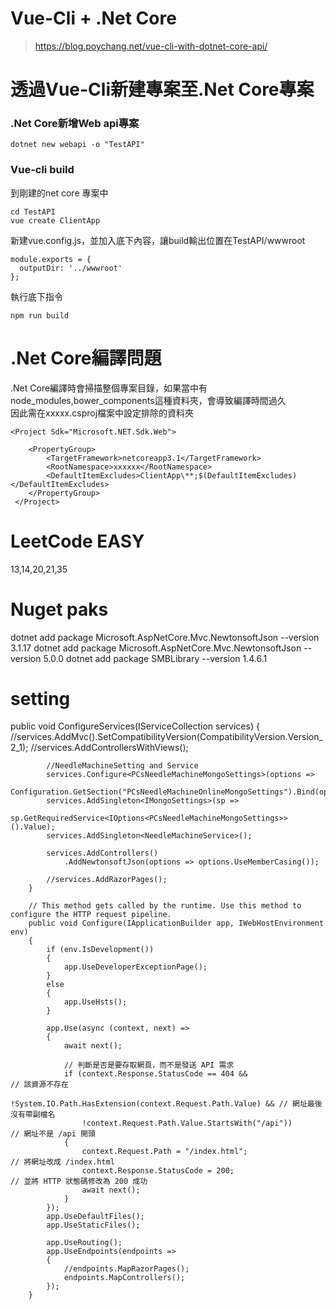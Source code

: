 # Vue-Cli + .Net Core

> https://blog.poychang.net/vue-cli-with-dotnet-core-api/

# 透過Vue-Cli新建專案至.Net Core專案

### .Net Core新增Web api專案

    dotnet new webapi -o "TestAPI"

### Vue-cli build

到剛建的net core 專案中

    cd TestAPI
    vue create ClientApp
    
新建vue.config.js，並加入底下內容，讓build輸出位置在TestAPI/wwwroot

    module.exports = {
      outputDir: '../wwwroot'
    };

執行底下指令
    
    npm run build
    
# .Net Core編譯問題

.Net Core編譯時會掃描整個專案目錄，如果當中有node_modules,bower_components這種資料夾，會導致編譯時間過久  
因此需在xxxxx.csproj檔案中設定排除的資料夾  

    <Project Sdk="Microsoft.NET.Sdk.Web">

        <PropertyGroup>
            <TargetFramework>netcoreapp3.1</TargetFramework>
            <RootNamespace>xxxxxx</RootNamespace>
            <DefaultItemExcludes>ClientApp\**;$(DefaultItemExcludes)</DefaultItemExcludes>
        </PropertyGroup>
     </Project>



# LeetCode EASY
13,14,20,21,35

# Nuget paks

dotnet add package Microsoft.AspNetCore.Mvc.NewtonsoftJson --version 3.1.17
dotnet add package Microsoft.AspNetCore.Mvc.NewtonsoftJson --version 5.0.0
dotnet add package SMBLibrary --version 1.4.6.1


# setting
public void ConfigureServices(IServiceCollection services)
        {
            //services.AddMvc().SetCompatibilityVersion(CompatibilityVersion.Version_2_1);
            //services.AddControllersWithViews();

            //NeedleMachineSetting and Service
            services.Configure<PCsNeedleMachineMongoSettings>(options =>
                Configuration.GetSection("PCsNeedleMachineOnlineMongoSettings").Bind(options));
            services.AddSingleton<IMongoSettings>(sp =>
                    sp.GetRequiredService<IOptions<PCsNeedleMachineMongoSettings>>().Value);
            services.AddSingleton<NeedleMachineService>();

            services.AddControllers()
                .AddNewtonsoftJson(options => options.UseMemberCasing());

            //services.AddRazorPages();
        }

        // This method gets called by the runtime. Use this method to configure the HTTP request pipeline.
        public void Configure(IApplicationBuilder app, IWebHostEnvironment env)
        {
            if (env.IsDevelopment())
            {
                app.UseDeveloperExceptionPage();
            }
            else
            {
                app.UseHsts();
            }

            app.Use(async (context, next) =>
            {
                await next();

                // 判斷是否是要存取網頁，而不是發送 API 需求
                if (context.Response.StatusCode == 404 &&                       // 該資源不存在
                    !System.IO.Path.HasExtension(context.Request.Path.Value) && // 網址最後沒有帶副檔名
                    !context.Request.Path.Value.StartsWith("/api"))             // 網址不是 /api 開頭
                {
                    context.Request.Path = "/index.html";                       // 將網址改成 /index.html
                    context.Response.StatusCode = 200;                          // 並將 HTTP 狀態碼修改為 200 成功
                    await next();
                }
            });
            app.UseDefaultFiles();
            app.UseStaticFiles();

            app.UseRouting();
            app.UseEndpoints(endpoints =>
            {
                //endpoints.MapRazorPages();
                endpoints.MapControllers();
            });
        }
